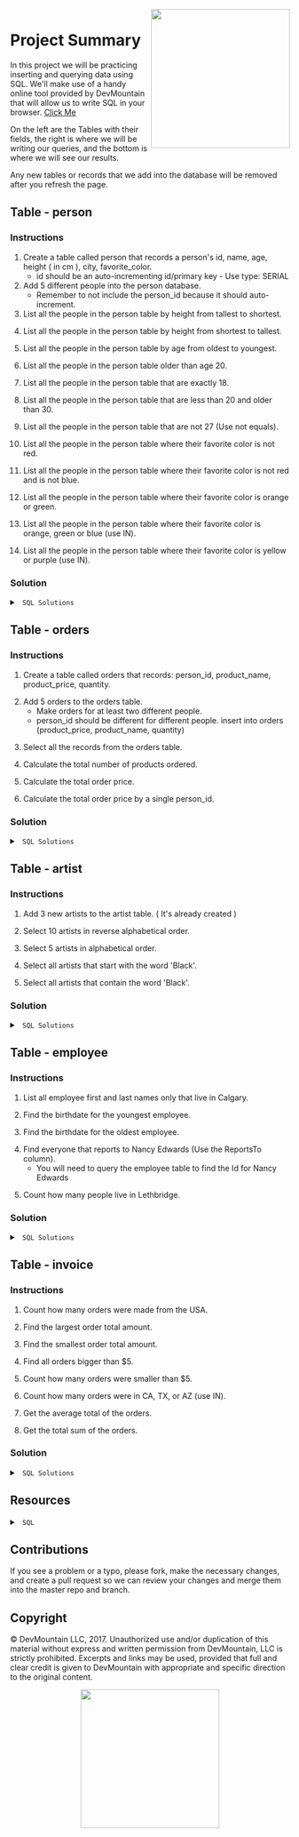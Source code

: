<img src="https://s3.amazonaws.com/devmountain/readme-logo.png" width="250" align="right">

# Project Summary

In this project we will be practicing inserting and querying data using SQL. We'll make use of a handy online tool provided by DevMountain that will allow us to write SQL in your browser. [Click Me](https://postgres.devmountain.com/)

On the left are the Tables with their fields, the right is where we will be writing our queries, and the bottom is where we will see our results.  

Any new tables or records that we add into the database will be removed after you refresh the page.

## Table - person

### Instructions
1. Create a table called person that records a person's id, name, age, height ( in cm ), city, favorite_color. 
    * id should be an auto-incrementing id/primary key - Use type: SERIAL
2. Add 5 different people into the person database. 
    * Remember to not include the person_id because it should auto-increment.
3. List all the people in the person table by height from tallest to shortest.
<!-- select height from person order by height desc  -->
4. List all the people in the person table by height from shortest to tallest.
<!-- select height from person order by height  -->
5. List all the people in the person table by age from oldest to youngest.
<!-- select age from person order by age desc  -->
6. List all the people in the person table older than age 20.
<!-- select * from person where age > 20 -->
7. List all the people in the person table that are exactly 18.
<!-- select * from person where age = 18 -->
8. List all the people in the person table that are less than 20 and older than 30.
<!-- select * from person where age < 20 or age > 30 -->
9. List all the people in the person table that are not 27 (Use not equals).
<!-- select * from person where age != 27 -->
10. List all the people in the person table where their favorite color is not red.
<!-- select * from person where favorite_color != 'red' -->
11. List all the people in the person table where their favorite color is not red and is not blue.
<!-- select * from person where favorite_color != 'red' and  favorite_color != 'blue' -->
12. List all the people in the person table where their favorite color is orange or green.
<!-- select * from person where favorite_color = 'orange' or  favorite_color = 'green' -->
13. List all the people in the person table where their favorite color is orange, green or blue (use IN).
<!-- select * from person where favorite_color in ('orange', 'green', 'blue') -->
14. List all the people in the person table where their favorite color is yellow or purple (use IN).
<!-- select * from person where favorite_color in ('purple','yellow') -->

### Solution

<details>

<summary> <code> SQL Solutions </code> </summary>

<details>

<summary> <code> #1 </code> </summary>

```sql
CREATE TABLE person ( person_id SERIAL, name VARCHAR(200), age INTEGER, height INTEGER, city VARCHAR(200), favorite_color VARCHAR(200) );
```

</details>

<details>

<summary> <code> #2 </code> </summary>

```sql
INSERT INTO person ( name, age, height, city, favorite_color ) VALUES ( 'First Last', 21, 182, 'City', 'Color' );
```

</details>

<details>

<summary> <code> #3 </code> </summary>

```sql
SELECT * FROM person ORDER BY height DESC;
```

</details>

<details>

<summary> <code> #4 </code> </summary>

```sql
SELECT * FROM person ORDER BY height ASC;
```

</details>

<details>

<summary> <code> #5 </code> </summary>

```sql
SELECT * FROM person ORDER BY age DESC;
```

</details>

<details>

<summary> <code> #6 </code> </summary>

```sql
SELECT * FROM person WHERE age > 20;
```

</details>

<details>

<summary> <code> #7 </code> </summary>

```sql
SELECT * FROM person WHERE age = 18;
```

</details>

<details>

<summary> <code> #8 </code> </summary>

```sql
SELECT * FROM person WHERE age < 20 OR age > 30;
```

</details>

<details>

<summary> <code> #9 </code> </summary>

```sql
SELECT * FROM person WHERE age != 27;
```

</details>

<details>

<summary> <code> #10 </code> </summary>

```sql
SELECT * FROM person WHERE favorite_color != 'red';
```

</details>

<details>

<summary> <code> #11 </code> </summary>

```sql
SELECT * FROM person WHERE favorite_color != 'red' AND favorite_color != 'blue';
```

</details>

<details>

<summary> <code> #12 </code> </summary>

```sql
SELECT * FROM person WHERE favorite_color = 'orange' OR favorite_color = 'green';
```

</details>

<details>

<summary> <code> #13 </code> </summary>

```sql
SELECT * FROM person WHERE favorite_color IN ( 'orange', 'green', 'blue' );
```

</details>

<details>

<summary> <code> #14 </code> </summary>

```sql
SELECT * FROM person WHERE favorite_color IN ( 'yellow', 'purple' )
```

</details>

</details>

## Table - orders

### Instructions

1. Create a table called orders that records: person_id, product_name, product_price, quantity.
<!-- create table orders(
  person_id SERIAL,
  product_name VARCHAR(250),
  product_price INTEGER,
  quantity INTEGER
  ) -->
2. Add 5 orders to the orders table.
    * Make orders for at least two different people.
    * person_id should be different for different people.
    insert into orders (product_price, product_name, quantity)
<!-- values (10, 'kale', 50),
(5, 'bread', 4),
(75, 'cake', 1),
(12, 'pizza', 100),
(3, 'cookies', 400),
(2, 'milk', 75) -->
3. Select all the records from the orders table.
<!-- select * from orders -->
4. Calculate the total number of products ordered.
<!-- select sum(quantity) from orders -->
5. Calculate the total order price.
<!-- select sum(product_price * quantity) from orders -->
6. Calculate the total order price by a single person_id.
<!-- select sum(product_price * quantity) from orders where person_id = 2 -->

### Solution

<details>

<summary> <code> SQL Solutions </code> </summary>

<details>

<summary> <code> #1 </code> </summary>

```sql
CREATE TABLE orders ( person_id SERIAL, product_name VARCHAR(200), product_price NUMERIC, quantity INTEGER );
```

</details>

<details>

<summary> <code> #2 </code> </summary>

```sql
INSERT INTO orders ( person_id, product_name, product_price, quantity ) VALUES ( 0, 'Product', 12.50, 2 );
```

</details>

<details>

<summary> <code> #3 </code> </summary>

```sql
SELECT * FROM orders;
```

</details>

<details>

<summary> <code> #4 </code> </summary>

```sql
SELECT SUM(quantity) FROM orders;
```

</details>

<details>

<summary> <code> #5 </code> </summary>

```sql
SELECT SUM(product_price * quantity) FROM orders;
```

</details>

<details>

<summary> <code> #6 </code> </summary>

```sql
/* The value of person_id depends on what IDs you used. Use a valid ID from your table */
SELECT SUM(product_price * quantity) FROM orders WHERE person_id = 0;
```

</details>

</details>

## Table - artist

### Instructions

1. Add 3 new artists to the artist table. ( It's already created )
<!-- insert into artist (name)
values ('devin'),
('kevin'),
('bob') -->
2. Select 10 artists in reverse alphabetical order.
<!-- select name from artist order by name desc limit 10 -->
3. Select 5 artists in alphabetical order.
<!-- select name from artist order by name asc limit 5 -->
4. Select all artists that start with the word 'Black'.
<!-- select name from artist where name like 'Black%' -->
5. Select all artists that contain the word 'Black'.
<!-- select name from artist where name like '%Black%' -->

### Solution 

<details>

<summary> <code> SQL Solutions </code> </summary>

<details>

<summary> <code> #1 </code> </summary>

```sql
INSERT INTO artist ( name ) VALUES ( 'artist name' );
```

</details>

<details>

<summary> <code> #2 </code> </summary>

```sql
SELECT * FROM artist ORDER BY name DESC LIMIT 10;
```

</details>

<details>

<summary> <code> #3 </code> </summary>

```sql
SELECT * FROM artist ORDER BY name ASC LIMIT 5;
```

</details>

<details>

<summary> <code> #4 </code> </summary>

```sql
SELECT * FROM artist WHERE name LIKE 'Black%';
```

</details>

<details>

<summary> <code> #5 </code> </summary>

```sql
SELECT * FROM artist WHERE name LIKE '%Black%';
```

</details>

</details>

## Table - employee

### Instructions

1. List all employee first and last names only that live in Calgary.
<!-- select first_name, last_name, city from employee where city like 'Calgary' -->
2. Find the birthdate for the youngest employee.
<!-- select * from employee order by birth_date desc limit 1 -->
3. Find the birthdate for the oldest employee.
<!-- select * from employee order by birth_date asc limit 1 -->
4. Find everyone that reports to Nancy Edwards (Use the ReportsTo column).
   * You will need to query the employee table to find the Id for Nancy Edwards
<!-- select * from employee where reports_to = 2 -->
5. Count how many people live in Lethbridge.
<!-- select count(*) from employee where city like 'Lethbridge' -->

### Solution

<details>

<summary> <code> SQL Solutions </code> </summary>

<details>

<summary> <code> #1 </code> </summary>

```sql
SELECT first_name, last_name FROM employee WHERE city = 'Calgary';
```

</details>

<details>

<summary> <code> #2 </code> </summary>

```sql
SELECT MAX(birth_date) from employee;
```

</details>

<details>

<summary> <code> #3 </code> </summary>

```sql
SELECT MIN(birth_date) from employee;
```

</details>

<details>

<summary> <code> #4 </code> </summary>

```sql
SELECT * FROM employee WHERE reports_to = 2;
```

</details>

<details>

<summary> <code> #5 </code> </summary>

```sql
SELECT COUNT(*) FROM employee WHERE city = 'Lethbridge';
```

</details>

</details>

## Table - invoice 

### Instructions

1. Count how many orders were made from the USA.
<!-- select count(*) from invoice where billing_country like 'USA' -->
2. Find the largest order total amount.
<!-- select max(total) from invoice  -->
3. Find the smallest order total amount.
<!-- select min(total) from invoice  -->
4. Find all orders bigger than $5.
<!-- select total from invoice where total > 5 -->
5. Count how many orders were smaller than $5.
<!-- select total from invoice where total < 5 -->
6. Count how many orders were in CA, TX, or AZ (use IN).
<!-- select count(total) from invoice where billing_state IN ('CA','TX','AZ') -->
7. Get the average total of the orders.
<!-- select AVG(total) from invoice  -->
8. Get the total sum of the orders.
<!-- select sum(total) from invoice  -->

### Solution

<details>

<summary> <code> SQL Solutions </code> </summary>

<details>

<summary> <code> #1 </code> </summary>

```sql
SELECT COUNT(*) FROM invoice WHERE billing_country = 'USA';
```

</details>

<details>

<summary> <code> #2 </code> </summary>

```sql
SELECT MAX(total) FROM invoice;
```

</details>

<details>

<summary> <code> #3 </code> </summary>

```sql
SELECT MIN(total) FROM invoice;
```

</details>

<details>

<summary> <code> #4 </code> </summary>

```sql
SELECT * FROM invoice WHERE total > 5;
```

</details>

<details>

<summary> <code> #5 </code> </summary>

```sql
SELECT COUNT(*) FROM invoice WHERE total < 5;
```

</details>

<details>

<summary> <code> #6 </code> </summary>

```sql
SELECT COUNT(*) FROM invoice WHERE billing_state in ('CA', 'TX', 'AZ');
```

</details>

<details>

<summary> <code> #7 </code> </summary>

```sql
SELECT AVG(total) FROM invoice;
```

</details>

<details>

<summary> <code> #8 </code> </summary>

```sql
SELECT SUM(total) FROM invoice;
```

</details>

</details>


## Resources

<details>

<summary> <code> SQL </code> </summary>

* [SQL Teaching](http://www.sqlteaching.com/)
* [SQL Bolt](http://sqlbolt.com/)

</details>

## Contributions

If you see a problem or a typo, please fork, make the necessary changes, and create a pull request so we can review your changes and merge them into the master repo and branch.

## Copyright

© DevMountain LLC, 2017. Unauthorized use and/or duplication of this material without express and written permission from DevMountain, LLC is strictly prohibited. Excerpts and links may be used, provided that full and clear credit is given to DevMountain with appropriate and specific direction to the original content.

<p align="center">
<img src="https://s3.amazonaws.com/devmountain/readme-logo.png" width="250">
</p>


